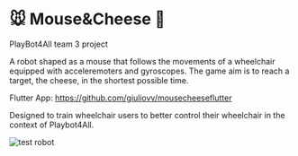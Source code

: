 # :mouse: Mouse&Cheese :cheese:
PlayBot4All team 3 project

A robot shaped as a mouse that follows the movements of a wheelchair equipped with acceleremoters and gyroscopes.
The game aim is to reach a target, the cheese, in the shortest possible time.

Flutter App: https://github.com/giuliovv/mousecheeseflutter

Designed to train wheelchair users to better control their wheelchair in the context of Playbot4All.

![test robot](./test_robot.gif)
